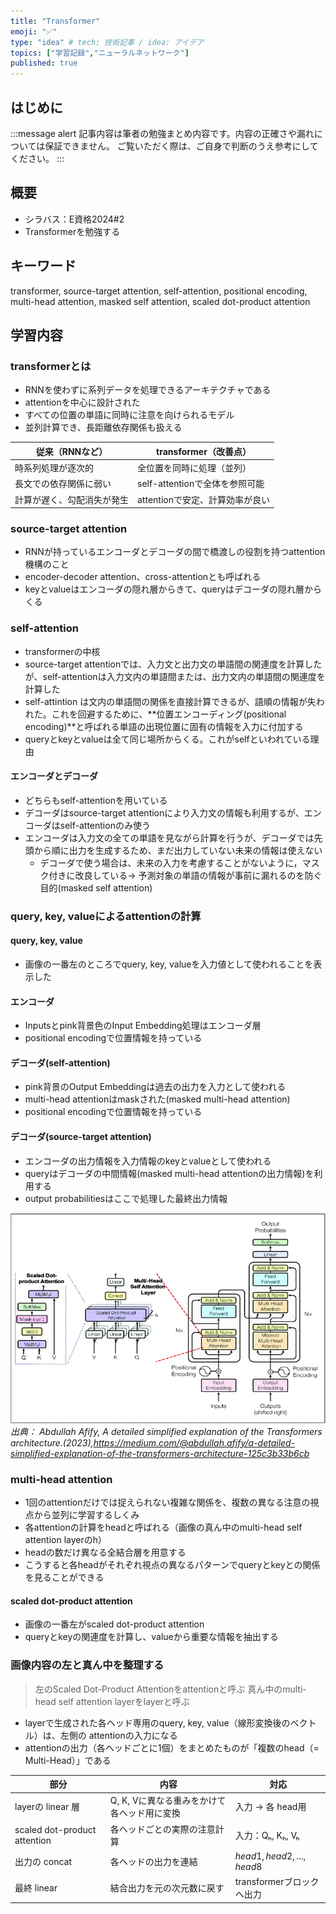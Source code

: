 ```yaml
---
title: "Transformer"
emoji: "✅"
type: "idea" # tech: 技術記事 / idea: アイデア
topics: ["学習記録","ニューラルネットワーク"]
published: true
---
```


## はじめに
:::message alert
記事内容は筆者の勉強まとめ内容です。内容の正確さや漏れについては保証できません。
ご覧いただく際は、ご自身で判断のうえ参考にしてください。
:::


## 概要
- シラバス：E資格2024#2
- Transformerを勉強する

## キーワード
transformer, source-target attention, self-attention,
positional encoding, multi-head attention, masked self attention,
scaled dot-product attention

## 学習内容
### transformerとは
- RNNを使わずに系列データを処理できるアーキテクチャである
- attentionを中心に設計された
- すべての位置の単語に同時に注意を向けられるモデル
- 並列計算でき、長距離依存関係も扱える

| 従来（RNNなど）     | transformer（改善点）           |
| ------------- | -------------------------- |
| 時系列処理が逐次的 | 全位置を同時に処理（並列）          |
| 長文での依存関係に弱い   | self-attentionで全体を参照可能 |
| 計算が遅く、勾配消失が発生 | attentionで安定、計算効率が良い       |

### source-target attention
- RNNが持っているエンコーダとデコーダの間で橋渡しの役割を持つattention機構のこと
- encoder-decoder attention、cross-attentionとも呼ばれる
- keyとvalueはエンコーダの隠れ層からきて、queryはデコーダの隠れ層からくる

### self-attention
- transformerの中核
- source-target attentionでは、入力文と出力文の単語間の関連度を計算したが、self-attentionは入力文内の単語間または、出力文内の単語間の関連度を計算した
- self-attintion は文内の単語間の関係を直接計算できるが、語順の情報が失われた。これを回避するために、**位置エンコーディング(positional encoding)**と呼ばれる単語の出現位置に固有の情報を入力に付加する
- queryとkeyとvalueは全て同じ場所からくる。これがselfといわれている理由

#### エンコーダとデコーダ
- どちらもself-attentionを用いている
- デコーダはsource-target attentionにより入力文の情報も利用するが、エンコーダはself-attentionのみ使う
- エンコーダは入力文の全ての単語を見ながら計算を行うが、デコーダでは先頭から順に出力を生成するため、まだ出力していない未来の情報は使えない
    - デコーダで使う場合は、未来の入力を考慮することがないように，マスク付きに改良している→ 予測対象の単語の情報が事前に漏れるのを防ぐ目的(masked self attention)

### query, key, valueによるattentionの計算

#### query, key, value
- 画像の一番左のところでquery, key, valueを入力値として使われることを表示した

#### エンコーダ
- Inputsとpink背景色のInput Embedding処理はエンコーダ層
- positional encodingで位置情報を持っている

#### デコーダ(self-attention)
- pink背景のOutput Embeddingは過去の出力を入力として使われる
- multi-head attentionはmaskされた(masked multi-head attention)
- positional encodingで位置情報を持っている

#### デコーダ(source-target attention)
- エンコーダの出力情報を入力情報のkeyとvalueとして使われる
- queryはデコーダの中間情報(masked multi-head attentionの出力情報)を利用する
- output probabilitiesはここで処理した最終出力情報


![](/images/e-memo-00039_01.webp)
*出典：
Abdullah Afify, A detailed simplified explanation of the Transformers architecture.(2023),https://medium.com/@abdullah.afify/a-detailed-simplified-explanation-of-the-transformers-architecture-125c3b33b6cb*

### multi-head attention
- 1回のattentionだけでは捉えられない複雑な関係を、複数の異なる注意の視点から並列に学習するしくみ
- 各attentionの計算をheadと呼ばれる（画像の真ん中のmulti-head self attention layerのh）
- headの数だけ異なる全結合層を用意する
- こうすると各headがそれぞれ視点の異なるパターンでqueryとkeyとの関係を見ることができる


#### scaled dot-product attention
- 画像の一番左がscaled dot-product attention
- queryとkeyの関連度を計算し、valueから重要な情報を抽出する


### 画像内容の左と真ん中を整理する
> 左のScaled Dot-Product Attentionをattentionと呼ぶ
> 真ん中のmulti-head self attention layerをlayerと呼ぶ

- layerで生成された各ヘッド専用のquery, key, value（線形変換後のベクトル）は、左側の attentionの入力になる
- attentionの出力（各ヘッドごとに1個）をまとめたものが「複数のhead（= Multi-Head）」である

| 部分                   | 内容                   | 対応                  |
| --------------------- | ------------------- | -------------------- |
| layerの linear 層   | Q, K, Vに異なる重みをかけて各ヘッド用に変換 | 入力 → 各 head用    |
| scaled dot-product attention | 各ヘッドごとの実際の注意計算   | 入力：Qₕ, Kₕ, Vₕ   |
| 出力の concat          | 各ヘッドの出力を連結       | $head1, head2, ..., head8$ |
| 最終 linear      | 結合出力を元の次元数に戻す    | transformerブロックへ出力         |

